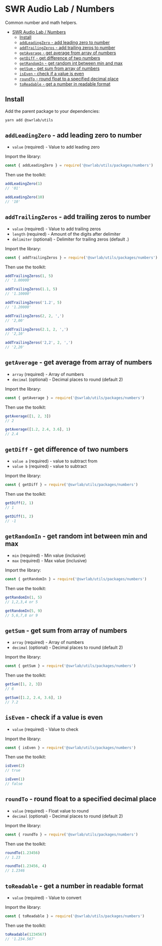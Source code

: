 # SWR Audio Lab / Numbers

Common number and math helpers.

- [SWR Audio Lab / Numbers](#swr-audio-lab--numbers)
  - [Install](#install)
  - [`addLeadingZero` - add leading zero to number](#addleadingzero---add-leading-zero-to-number)
  - [`addTrailingZeros` - add trailing zeros to number](#addtrailingzeros---add-trailing-zeros-to-number)
  - [`getAverage` - get average from array of numbers](#getaverage---get-average-from-array-of-numbers)
  - [`getDiff` - get difference of two numbers](#getdiff---get-difference-of-two-numbers)
  - [`getRandomIn` - get random int between min and max](#getrandomin---get-random-int-between-min-and-max)
  - [`getSum` - get sum from array of numbers](#getsum---get-sum-from-array-of-numbers)
  - [`isEven` - check if a value is even](#iseven---check-if-a-value-is-even)
  - [`roundTo` - round float to a specified decimal place](#roundto---round-float-to-a-specified-decimal-place)
  - [`toReadable` - get a number in readable format](#toreadable---get-a-number-in-readable-format)

## Install

Add the parent package to your dependencies:

```sh
yarn add @swrlab/utils
```

## `addLeadingZero` - add leading zero to number

- `value` (required) - Value to add leading zero

Import the library:

```js
const { addLeadingZero } = require('@swrlab/utils/packages/numbers')
```

Then use the toolkit:

```js
addLeadingZero(1)
// '01'

addLeadingZero(10)
// '10'
```

## `addTrailingZeros` - add trailing zeros to number

- `value` (required) - Value to add trailing zeros
- `length` (required) - Amount of the digits after delimiter
- `delimiter` (optional) - Delimiter for trailing zeros (default .)

Import the library:

```js
const { addTrailingZeros } = require('@swrlab/utils/packages/numbers')
```

Then use the toolkit:

```js
addTrailingZeros(1, 5)
// '1.00000'

addTrailingZeros(1.1, 5)
// '1.10000'

addTrailingZeros('1.2', 5)
// '1.20000'

addTrailingZeros(2, 2, ',')
// '2,00'

addTrailingZeros(2.1, 2, ',')
// '2,10'

addTrailingZeros('2,2', 2, ',')
// '2,20'
```

## `getAverage` - get average from array of numbers

- `array` (required) - Array of numbers
- `decimal` (optional) - Decimal places to round (default 2)

Import the library:

```js
const { getAverage } = require('@swrlab/utils/packages/numbers')
```

Then use the toolkit:

```js
getAverage([1, 2, 3])
// 2

getAverage([1.2, 2.4, 3.6], 1)
// 2.4
```

## `getDiff` - get difference of two numbers

- `value a` (required) - value to subtract from
- `value b` (required) - value to subtract

Import the library:

```js
const { getDiff } = require('@swrlab/utils/packages/numbers')
```

Then use the toolkit:

```js
getDiff(2, 1)
// 1

getDiff(1, 2)
// -1
```

## `getRandomIn` - get random int between min and max

- `min` (required) - Min value (inclusive)
- `max` (required) - Max value (inclusive)

Import the library:

```js
const { getRandomIn } = require('@swrlab/utils/packages/numbers')
```

Then use the toolkit:

```js
getRandomIn(1, 5)
// 1,2,3,4 or 5

getRandomIn(5, 9)
// 5,6,7,8 or 9
```

## `getSum` - get sum from array of numbers

- `array` (required) - Array of numbers
- `decimal` (optional) - Decimal places to round (default 2)

Import the library:

```js
const { getSum } = require('@swrlab/utils/packages/numbers')
```

Then use the toolkit:

```js
getSum([1, 2, 3])
// 6

getSum([1.2, 2.4, 3.6], 1)
// 7.2
```

## `isEven` - check if a value is even

- `value` (required) - Value to check

Import the library:

```js
const { isEven } = require('@swrlab/utils/packages/numbers')
```

Then use the toolkit:

```js
isEven(2)
// true

isEven(1)
// false
```

## `roundTo` - round float to a specified decimal place

- `value` (required) - Float value to round
- `decimal` (optional) - Decimal places to round (default 2)

Import the library:

```js
const { roundTo } = require('@swrlab/utils/packages/numbers')
```

Then use the toolkit:

```js
roundTo(1.23456)
// 1.23

roundTo(1.23456, 4)
// 1.2346
```

## `toReadable` - get a number in readable format

- `value` (required) - Value to convert

Import the library:

```js
const { toReadable } = require('@swrlab/utils/packages/numbers')
```

Then use the toolkit:

```js
toReadable(1234567)
// '1.234.567'
```
